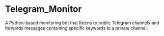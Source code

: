 # Telegram_Monitor
A Python-based monitoring bot that listens to public Telegram channels and forwards messages containing specific keywords to a private channel.
